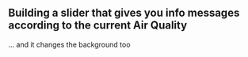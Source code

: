 ## Building a slider that gives you info messages according to the current Air Quality

... and it changes the background too 
